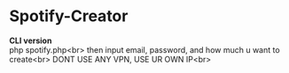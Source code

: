 # Spotify-Creator
**CLI version**<br/>
php spotify.php<br\>
then input email, password, and how much u want to create<br\>
DONT USE ANY VPN, USE UR OWN IP<br\>
